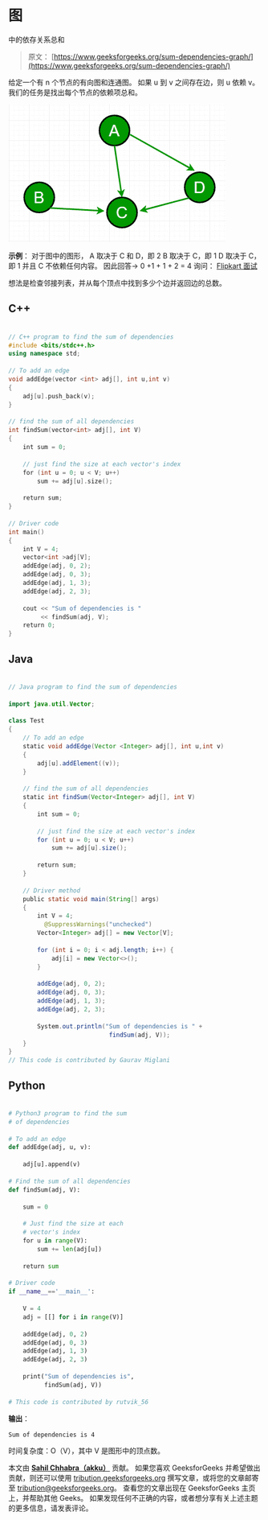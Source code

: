 # 图

中的依存关系总和

> 原文： [https://www.geeksforgeeks.org/sum-dependencies-graph/](https://www.geeksforgeeks.org/sum-dependencies-graph/)

给定一个有 n 个节点的有向图和连通图。 如果 u 到 v 之间存在边，则 u 依赖 v。我们的任务是找出每个节点的依赖项总和。

![](img/861b9765248f37fc18c5a58502341020.png)

**示例**：
对于图中的图形，
A 取决于 C 和 D，即 2
B 取决于 C，即 1
D 取决于 C，即 1
并且 C 不依赖任何内容。
因此回答-> 0 +1 + 1 + 2 = 4
询问： [Flipkart 面试](https://www.geeksforgeeks.org/flipkart-interview-set-11/)

想法是检查邻接列表，并从每个顶点中找到多少个边并返回边的总数。

## C++

```cpp

// C++ program to find the sum of dependencies 
#include <bits/stdc++.h> 
using namespace std; 

// To add an edge 
void addEdge(vector <int> adj[], int u,int v) 
{ 
    adj[u].push_back(v); 
} 

// find the sum of all dependencies 
int findSum(vector<int> adj[], int V) 
{ 
    int sum = 0; 

    // just find the size at each vector's index 
    for (int u = 0; u < V; u++) 
        sum += adj[u].size(); 

    return sum; 
} 

// Driver code 
int main() 
{ 
    int V = 4; 
    vector<int >adj[V]; 
    addEdge(adj, 0, 2); 
    addEdge(adj, 0, 3); 
    addEdge(adj, 1, 3); 
    addEdge(adj, 2, 3); 

    cout << "Sum of dependencies is "
         << findSum(adj, V); 
    return 0; 
} 

```

## Java

```java

// Java program to find the sum of dependencies 

import java.util.Vector; 

class Test 
{ 
    // To add an edge 
    static void addEdge(Vector <Integer> adj[], int u,int v) 
    { 
        adj[u].addElement((v)); 
    } 

    // find the sum of all dependencies 
    static int findSum(Vector<Integer> adj[], int V) 
    { 
        int sum = 0; 

        // just find the size at each vector's index 
        for (int u = 0; u < V; u++) 
            sum += adj[u].size(); 

        return sum; 
    } 

    // Driver method 
    public static void main(String[] args)  
    { 
        int V = 4; 
          @SuppressWarnings("unchecked") 
        Vector<Integer> adj[] = new Vector[V]; 

        for (int i = 0; i < adj.length; i++) { 
            adj[i] = new Vector<>(); 
        } 

        addEdge(adj, 0, 2); 
        addEdge(adj, 0, 3); 
        addEdge(adj, 1, 3); 
        addEdge(adj, 2, 3); 

        System.out.println("Sum of dependencies is " + 
                            findSum(adj, V)); 
    } 
} 
// This code is contributed by Gaurav Miglani 

```

## Python

```py

# Python3 program to find the sum  
# of dependencies 

# To add an edge 
def addEdge(adj, u, v): 

    adj[u].append(v) 

# Find the sum of all dependencies 
def findSum(adj, V): 

    sum = 0

    # Just find the size at each  
    # vector's index 
    for u in range(V): 
        sum += len(adj[u]) 

    return sum

# Driver code 
if __name__=='__main__': 

    V = 4
    adj = [[] for i in range(V)] 

    addEdge(adj, 0, 2) 
    addEdge(adj, 0, 3) 
    addEdge(adj, 1, 3) 
    addEdge(adj, 2, 3) 

    print("Sum of dependencies is", 
          findSum(adj, V)) 

# This code is contributed by rutvik_56

```

**输出**：

```
Sum of dependencies is 4
```

时间复杂度：O（V），其中 V 是图形中的顶点数。

本文由 [**Sahil Chhabra（akku）**](https://www.facebook.com/sahil.chhabra.965) 贡献。 如果您喜欢 GeeksforGeeks 并希望做出贡献，则还可以使用 [tribution.geeksforgeeks.org](http://www.contribute.geeksforgeeks.org) 撰写文章，或将您的文章邮寄至 tribution@geeksforgeeks.org。 查看您的文章出现在 GeeksforGeeks 主页上，并帮助其他 Geeks。
如果发现任何不正确的内容，或者想分享有关上述主题的更多信息，请发表评论。

